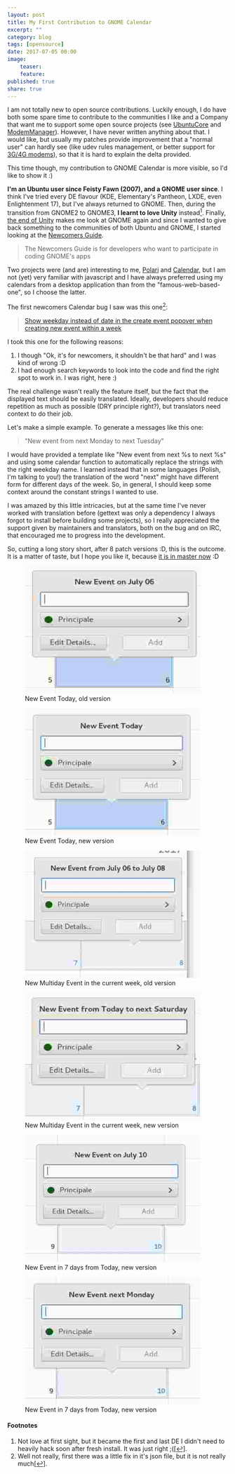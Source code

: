 ```yaml
---
layout: post
title: My First Contribution to GNOME Calendar
excerpt: ""
category: blog
tags: [opensource]
date: 2017-07-05 00:00
image:
    teaser:
    feature:
published: true
share: true
---
```


I am not totally new to open source contributions. Luckily enough, I do have both some spare time to contribute to the communities I like and a Company that want me to support some open source projects (see [UbuntuCore](https://www.ubuntu.com/core) and [ModemManager](https://www.freedesktop.org/wiki/Software/ModemManager/)). However, I have never written anything about that. I would like, but usually my patches provide improvement that a "normal user" can hardly see (like udev rules management, or better support for [3G/4G modems](http://paldan.altervista.org/telit-plugin-improvements-modemmanager/)), so that it is hard to explain the delta provided.

This time though, my contribution to GNOME Calendar is more visible, so I'd like to show it :)

**I'm an Ubuntu user since Feisty Fawn (2007), and a GNOME user since**. I think I've tried every DE flavour (KDE, Elementary's Pantheon, LXDE, even Enlightenment 17), but I've always returned to GNOME. Then, during the transition from GNOME2 to GNOME3, **I learnt to love Unity** instead<a rel="nofollow" href="#footnote1" id="ref_footnote1"><sup>1</sup></a>. Finally, [the end of Unity](https://insights.ubuntu.com/2017/04/05/growing-ubuntu-for-cloud-and-iot-rather-than-phone-and-convergence/) makes me look at GNOME again and since I wanted to give back something to the communities of both Ubuntu and GNOME, I started looking at the [Newcomers Guide](https://wiki.gnome.org/Newcomers).


> The Newcomers Guide is for developers who want to participate in coding GNOME's apps

Two projects were (and are) interesting to me, [Polari](Polari) and [Calendar](Calendar), but I am not (yet) very familiar with javascript and I have always preferred using my calendars from a desktop application than from the "famous-web-based-one", so I choose the latter.

The first newcomers Calendar bug I saw was this one<a rel="nofollow" href="#footnote2" id="ref_footnote2"><sup>2</sup></a>:

> [Show weekday instead of date in the create event popover when creating new event within a week](https://bugzilla.gnome.org/show_bug.cgi?id=747479)


I took this one for the following reasons:

1. I though "Ok, it's for newcomers, it shouldn't be that hard" and I was kind of wrong :D
2. I had enough search keywords to look into the code and find the right spot to work in. I was right, here :)

The real challenge wasn't really the feature itself, but the fact that the displayed text should be easily translated. Ideally, developers should reduce repetition as much as possible (DRY principle right?), but translators need context to do their job.

Let's make a simple example. To generate a messages like this one:


> "New event from next Monday to next Tuesday"

I would have provided a template like "New event from next %s to next %s" and using some calendar function to automatically replace the strings with the right weekday name. I learned instead that in some languages (Polish, I'm talking to you!) the translation of the word "next" might have different form for different days of the week. So, in general, I should keep some context around the constant strings I wanted to use.

I was amazed by this little intricacies, but at the same time I've never worked with translation before (gettext was only a dependency I always forgot to install before building some projects), so I really appreciated the support given by maintainers and translators, both on the bug and on IRC, that encouraged me to progress into the development.

So, cutting a long story short, after 8 patch versions :D, this is the outcome. It is a matter of taste, but I hope you like it, because [it is in master now](https://git.gnome.org/browse/gnome-calendar/commit/?id=9033d98) :D

<figure>
    <img src="/images/2017-07-05/new-event-today-old.jpg" width="400" height="290">
   <figcaption>New Event Today, old version</figcaption>
</figure>

<figure>
    <img src="/images/2017-07-05/new-event-today-new.jpg" width="400" height="290">
    <figcaption>New Event Today, new version</figcaption>
</figure>

<figure>
    <img src="/images/2017-07-05/multiday-old.jpg" width="400" height="290">
    <figcaption>New Multiday Event in the current week, old version</figcaption>
</figure>

<figure>
    <img src="/images/2017-07-05/multiday-new.jpg" width="400" height="290">
    <figcaption>New Multiday Event in the current week, new version</figcaption>
</figure>

<figure>
    <img src="/images/2017-07-05/future-event-old.jpg" width="400" height="290">
    <figcaption>New Event in 7 days from Today, new version</figcaption>
</figure>

<figure>
    <img src="/images/2017-07-05/future-event-new.jpg" width="400" height="290">
    <figcaption>New Event in 7 days from Today, new version</figcaption>
</figure>

#### Footnotes
1. Not love at first sight, but it became the first and last DE I didn't need to heavily hack soon after fresh install. It was just right ;(<a rel="nofollow" href="#ref_footnote1" id="footnote1">[↩]</a>.
2. Well not really, first there was a little fix in it's json file, but it is not really much<a rel="nofollow" href="#ref_footnote2" id="footnote2">[↩]</a>.
